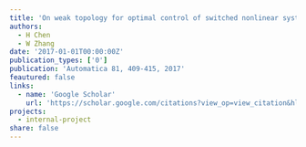 ```yaml
---
title: 'On weak topology for optimal control of switched nonlinear systems'
authors:
  - H Chen
  - W Zhang
date: '2017-01-01T00:00:00Z'
publication_types: ['0']
publication: 'Automatica 81, 409-415, 2017'
feautured: false
links:
  - name: 'Google Scholar'
    url: 'https://scholar.google.com/citations?view_op=view_citation&hl=en&user=sFTLO0EAAAAJ&citation_for_view=sFTLO0EAAAAJ:4fKUyHm3Qg0C'
projects:
  - internal-project
share: false
---
```


